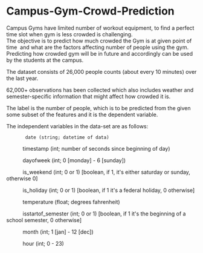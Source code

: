 # Campus-Gym-Crowd-Prediction
Campus Gyms have limited number of workout equipment, to find a perfect time slot when gym is less crowded is challenging.   
The objective is to predict how much crowded the Gym is at given point of time  and what are the factors affecting number of people using the gym.  
Predicting how crowded gym will be in future and accordingly can be used by the students at the campus.

The dataset consists of 26,000 people counts (about every 10 minutes) over the last year. 

62,000+ observations has been collected which also includes weather and semester-specific information that might affect how crowded it is. 

The label is the number of people, which is to be predicted from the given some subset of the features and it is the dependent variable.

The independent variables in the data-set are as follows:

           date (string; datetime of data)
           
           timestamp (int; number of seconds since beginning of day)
           
           dayofweek (int; 0 [monday] - 6 [sunday])
           
           is_weekend (int; 0 or 1) [boolean, if 1, it's either saturday or sunday, otherwise 0]
           
           is_holiday (int; 0 or 1) [boolean, if 1 it's a federal holiday, 0 otherwise]
           
           temperature (float; degrees fahrenheit)
           
           isstartof_semester (int; 0 or 1) [boolean, if 1 it's the beginning of a school semester, 0 otherwise]
           
           month (int; 1 [jan] - 12 [dec])
           
           hour (int; 0 - 23)
